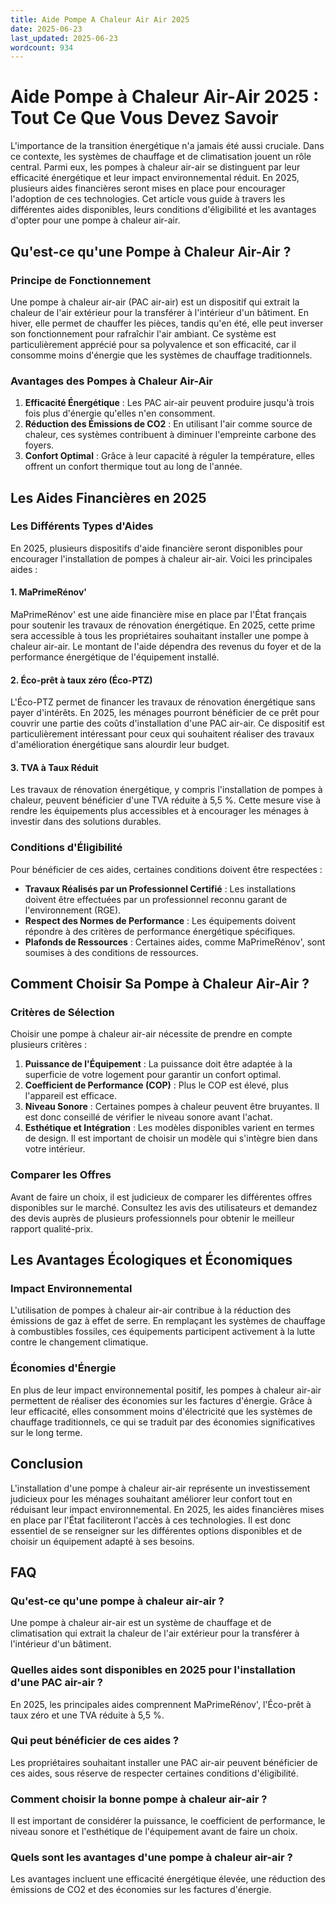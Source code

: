 ```yaml
---
title: Aide Pompe A Chaleur Air Air 2025
date: 2025-06-23
last_updated: 2025-06-23
wordcount: 934
---
```


# Aide Pompe à Chaleur Air-Air 2025 : Tout Ce Que Vous Devez Savoir

L'importance de la transition énergétique n'a jamais été aussi cruciale. Dans ce contexte, les systèmes de chauffage et de climatisation jouent un rôle central. Parmi eux, les pompes à chaleur air-air se distinguent par leur efficacité énergétique et leur impact environnemental réduit. En 2025, plusieurs aides financières seront mises en place pour encourager l'adoption de ces technologies. Cet article vous guide à travers les différentes aides disponibles, leurs conditions d'éligibilité et les avantages d'opter pour une pompe à chaleur air-air.

## Qu'est-ce qu'une Pompe à Chaleur Air-Air ?

### Principe de Fonctionnement

Une pompe à chaleur air-air (PAC air-air) est un dispositif qui extrait la chaleur de l'air extérieur pour la transférer à l'intérieur d'un bâtiment. En hiver, elle permet de chauffer les pièces, tandis qu'en été, elle peut inverser son fonctionnement pour rafraîchir l'air ambiant. Ce système est particulièrement apprécié pour sa polyvalence et son efficacité, car il consomme moins d'énergie que les systèmes de chauffage traditionnels.

### Avantages des Pompes à Chaleur Air-Air

1. **Efficacité Énergétique** : Les PAC air-air peuvent produire jusqu'à trois fois plus d'énergie qu'elles n'en consomment.
2. **Réduction des Émissions de CO2** : En utilisant l'air comme source de chaleur, ces systèmes contribuent à diminuer l'empreinte carbone des foyers.
3. **Confort Optimal** : Grâce à leur capacité à réguler la température, elles offrent un confort thermique tout au long de l'année.

## Les Aides Financières en 2025

### Les Différents Types d'Aides

En 2025, plusieurs dispositifs d'aide financière seront disponibles pour encourager l'installation de pompes à chaleur air-air. Voici les principales aides :

#### 1. MaPrimeRénov'

MaPrimeRénov' est une aide financière mise en place par l'État français pour soutenir les travaux de rénovation énergétique. En 2025, cette prime sera accessible à tous les propriétaires souhaitant installer une pompe à chaleur air-air. Le montant de l'aide dépendra des revenus du foyer et de la performance énergétique de l'équipement installé.

#### 2. Éco-prêt à taux zéro (Éco-PTZ)

L'Éco-PTZ permet de financer les travaux de rénovation énergétique sans payer d'intérêts. En 2025, les ménages pourront bénéficier de ce prêt pour couvrir une partie des coûts d'installation d'une PAC air-air. Ce dispositif est particulièrement intéressant pour ceux qui souhaitent réaliser des travaux d'amélioration énergétique sans alourdir leur budget.

#### 3. TVA à Taux Réduit

Les travaux de rénovation énergétique, y compris l'installation de pompes à chaleur, peuvent bénéficier d'une TVA réduite à 5,5 %. Cette mesure vise à rendre les équipements plus accessibles et à encourager les ménages à investir dans des solutions durables.

### Conditions d'Éligibilité

Pour bénéficier de ces aides, certaines conditions doivent être respectées :

- **Travaux Réalisés par un Professionnel Certifié** : Les installations doivent être effectuées par un professionnel reconnu garant de l'environnement (RGE).
- **Respect des Normes de Performance** : Les équipements doivent répondre à des critères de performance énergétique spécifiques.
- **Plafonds de Ressources** : Certaines aides, comme MaPrimeRénov', sont soumises à des conditions de ressources.

## Comment Choisir Sa Pompe à Chaleur Air-Air ?

### Critères de Sélection

Choisir une pompe à chaleur air-air nécessite de prendre en compte plusieurs critères :

1. **Puissance de l'Équipement** : La puissance doit être adaptée à la superficie de votre logement pour garantir un confort optimal.
2. **Coefficient de Performance (COP)** : Plus le COP est élevé, plus l'appareil est efficace.
3. **Niveau Sonore** : Certaines pompes à chaleur peuvent être bruyantes. Il est donc conseillé de vérifier le niveau sonore avant l'achat.
4. **Esthétique et Intégration** : Les modèles disponibles varient en termes de design. Il est important de choisir un modèle qui s'intègre bien dans votre intérieur.

### Comparer les Offres

Avant de faire un choix, il est judicieux de comparer les différentes offres disponibles sur le marché. Consultez les avis des utilisateurs et demandez des devis auprès de plusieurs professionnels pour obtenir le meilleur rapport qualité-prix.

## Les Avantages Écologiques et Économiques

### Impact Environnemental

L'utilisation de pompes à chaleur air-air contribue à la réduction des émissions de gaz à effet de serre. En remplaçant les systèmes de chauffage à combustibles fossiles, ces équipements participent activement à la lutte contre le changement climatique.

### Économies d'Énergie

En plus de leur impact environnemental positif, les pompes à chaleur air-air permettent de réaliser des économies sur les factures d'énergie. Grâce à leur efficacité, elles consomment moins d'électricité que les systèmes de chauffage traditionnels, ce qui se traduit par des économies significatives sur le long terme.

## Conclusion

L'installation d'une pompe à chaleur air-air représente un investissement judicieux pour les ménages souhaitant améliorer leur confort tout en réduisant leur impact environnemental. En 2025, les aides financières mises en place par l'État faciliteront l'accès à ces technologies. Il est donc essentiel de se renseigner sur les différentes options disponibles et de choisir un équipement adapté à ses besoins.

## FAQ

### Qu'est-ce qu'une pompe à chaleur air-air ?

Une pompe à chaleur air-air est un système de chauffage et de climatisation qui extrait la chaleur de l'air extérieur pour la transférer à l'intérieur d'un bâtiment.

### Quelles aides sont disponibles en 2025 pour l'installation d'une PAC air-air ?

En 2025, les principales aides comprennent MaPrimeRénov', l'Éco-prêt à taux zéro et une TVA réduite à 5,5 %.

### Qui peut bénéficier de ces aides ?

Les propriétaires souhaitant installer une PAC air-air peuvent bénéficier de ces aides, sous réserve de respecter certaines conditions d'éligibilité.

### Comment choisir la bonne pompe à chaleur air-air ?

Il est important de considérer la puissance, le coefficient de performance, le niveau sonore et l'esthétique de l'équipement avant de faire un choix.

### Quels sont les avantages d'une pompe à chaleur air-air ?

Les avantages incluent une efficacité énergétique élevée, une réduction des émissions de CO2 et des économies sur les factures d'énergie.